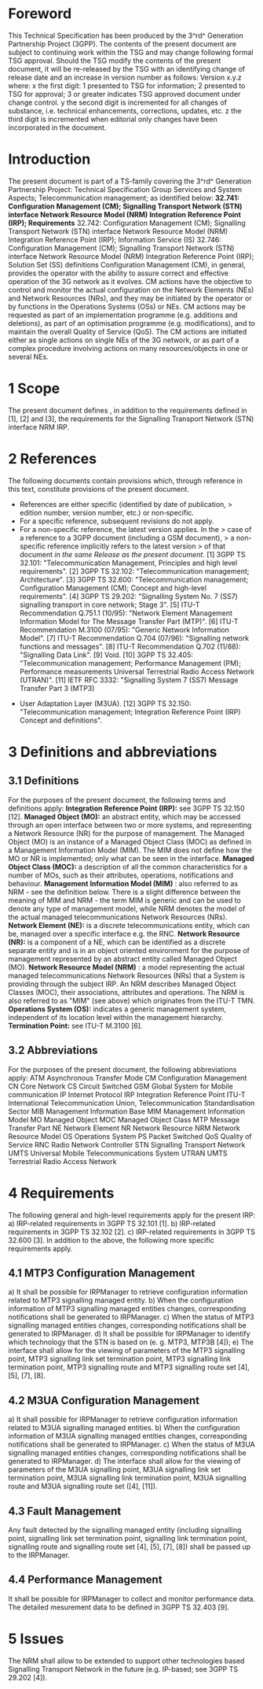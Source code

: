 # Foreword
This Technical Specification has been produced by the 3^rd^ Generation
Partnership Project (3GPP).
The contents of the present document are subject to continuing work within the
TSG and may change following formal TSG approval. Should the TSG modify the
contents of the present document, it will be re-released by the TSG with an
identifying change of release date and an increase in version number as
follows:
Version x.y.z
where:
x the first digit:
1 presented to TSG for information;
2 presented to TSG for approval;
3 or greater indicates TSG approved document under change control.
y the second digit is incremented for all changes of substance, i.e. technical
enhancements, corrections, updates, etc.
z the third digit is incremented when editorial only changes have been
incorporated in the document.
# Introduction
The present document is part of a TS-family covering the 3^rd^ Generation
Partnership Project: Technical Specification Group Services and System
Aspects; Telecommunication management; as identified below:
**32.741: Configuration Management (CM); Signalling Transport Network (STN)
interface Network Resource Model (NRM) Integration Reference Point (IRP);
Requirements**
32.742: Configuration Management (CM); Signalling Transport Network (STN)
interface Network Resource Model (NRM) Integration Reference Point (IRP);
Information Service (IS)
32.746: Configuration Management (CM); Signalling Transport Network (STN)
interface Network Resource Model (NRM) Integration Reference Point (IRP);
Solution Set (SS) definitions
Configuration Management (CM), in general, provides the operator with the
ability to assure correct and effective operation of the 3G network as it
evolves. CM actions have the objective to control and monitor the actual
configuration on the Network Elements (NEs) and Network Resources (NRs), and
they may be initiated by the operator or by functions in the Operations
Systems (OSs) or NEs.
CM actions may be requested as part of an implementation programme (e.g.
additions and deletions), as part of an optimisation programme (e.g.
modifications), and to maintain the overall Quality of Service (QoS). The CM
actions are initiated either as single actions on single NEs of the 3G
network, or as part of a complex procedure involving actions on many
resources/objects in one or several NEs.
# 1 Scope
The present document defines , in addition to the requirements defined in [1],
[2] and [3], the requirements for the Signalling Transport Network (STN)
interface NRM IRP.
# 2 References
The following documents contain provisions which, through reference in this
text, constitute provisions of the present document.
  * References are either specific (identified by date of publication, > edition number, version number, etc.) or non‑specific.
  * For a specific reference, subsequent revisions do not apply.
  * For a non-specific reference, the latest version applies. In the > case of a reference to a 3GPP document (including a GSM document), > a non-specific reference implicitly refers to the latest version > of that document _in the same Release as the present document_.
[1] 3GPP TS 32.101: \"Telecommunication Management, Principles and high level
requirements\".
[2] 3GPP TS 32.102: \"Telecommunication management; Architecture\".
[3] 3GPP TS 32.600: \"Telecommunication management; Configuration Management
(CM); Concept and high-level requirements\".
[4] 3GPP TS 29.202: \"Signalling System No. 7 (SS7) signalling transport in
core network; Stage 3\".
[5] ITU-T Recommendation Q.751.1 (10/95): \"Network Element Management
Information Model for The Message Transfer Part (MTP)\".
[6] ITU-T Recommendation M.3100 (07/95): \"Generic Network Information
Model\".
[7] ITU-T Recommendation Q.704 (07/96): \"Signalling network functions and
messages\".
[8] ITU-T Recommendation Q.702 (11/88): \"Signalling Data Link\".
[9] Void.
[10] 3GPP TS 32.405: \"Telecommunication management; Performance Management
(PM); Performance measurements Universal Terrestrial Radio Access Network
(UTRAN)\".
[11] IETF RFC 3332: \"Signalling System 7 (SS7) Message Transfer Part 3 (MTP3)
- User Adaptation Layer (M3UA).
[12] 3GPP TS 32.150: \"Telecommunication management; Integration Reference
Point (IRP) Concept and definitions\".
# 3 Definitions and abbreviations
## 3.1 Definitions
For the purposes of the present document, the following terms and definitions
apply:
**Integration Reference Point (IRP):** see 3GPP TS 32.150 [12].
**Managed Object (MO):** an abstract entity, which may be accessed through an
open interface between two or more systems, and representing a Network
Resource (NR) for the purpose of management. The Managed Object (MO) is an
instance of a Managed Object Class (MOC) as defined in a Management
Information Model (MIM). The MIM does not define how the MO or NR is
implemented; only what can be seen in the interface.
**Managed Object Class (MOC):** a description of all the common
characteristics for a number of MOs, such as their attributes, operations,
notifications and behaviour.
**Management Information Model (MIM)** : also referred to as NRM - see the
definition below. There is a slight difference between the meaning of MIM and
NRM - the term MIM is generic and can be used to denote any type of management
model, while NRM denotes the model of the actual managed telecommunications
Network Resources (NRs).
**Network Element (NE):** is a discrete telecommunications entity, which can
be, managed over a specific interface e.g. the RNC.
**Network Resource (NR):** is a component of a NE, which can be identified as
a discrete separate entity and is in an object oriented environment for the
purpose of management represented by an abstract entity called Managed Object
(MO).
**Network Resource Model (NRM)** : a model representing the actual managed
telecommunications Network Resources (NRs) that a System is providing through
the subject IRP. An NRM describes Managed Object Classes (MOC), their
associations, attributes and operations. The NRM is also referred to as
\"MIM\" (see above) which originates from the ITU-T TMN.
**Operations System (OS):** indicates a generic management system, independent
of its location level within the management hierarchy.
**Termination Point:** see ITU-T M.3100 [6].
## 3.2 Abbreviations
For the purposes of the present document, the following abbreviations apply:
ATM Asynchronous Transfer Mode
CM Configuration Management
CN Core Network
CS Circuit Switched
GSM Global System for Mobile communication
IP Internet Protocol
IRP Integration Reference Point
ITU-T International Telecommunication Union, Telecommunication Standardisation
Sector
MIB Management Information Base
MIM Management Information Model
MO Managed Object
MOC Managed Object Class
MTP Message Transfer Part
NE Network Element
NR Network Resource
NRM Network Resource Model
OS Operations System
PS Packet Switched
QoS Quality of Service
RNC Radio Network Controller
STN Signalling Transport Network
UMTS Universal Mobile Telecommunications System
UTRAN UMTS Terrestrial Radio Access Network
# 4 Requirements
The following general and high-level requirements apply for the present IRP:
a) IRP-related requirements in 3GPP TS 32.101 [1].
b) IRP-related requirements in 3GPP TS 32.102 [2].
c) IRP-related requirements in 3GPP TS 32.600 [3].
In addition to the above, the following more specific requirements apply.
## 4.1 MTP3 Configuration Management
a) It shall be possible for IRPManager to retrieve configuration information
related to MTP3 signalling managed entity.
b) When the configuration information of MTP3 signalling managed entities
changes, corresponding notifications shall be generated to IRPManager.
c) When the status of MTP3 signalling managed entities changes, corresponding
notifications shall be generated to IRPManager.
d) It shall be possible for IRPManager to identify which technology that the
STN is based on (e. g. MTP3, MTP3B [4]);
e) The interface shall allow for the viewing of parameters of the MTP3
signalling point, MTP3 signalling link set termination point, MTP3 signalling
link termination point, MTP3 signalling route and MTP3 signalling route set
[4], [5], [7], [8].
## 4.2 M3UA Configuration Management
a) It shall possible for IRPManager to retrieve configuration information
related to M3UA signalling managed entities.
b) When the configuration information of M3UA signalling managed entities
changes, corresponding notifications shall be generated to IRPManager.
c) When the status of M3UA signalling managed entities changes, corresponding
notifications shall be generated to IRPManager.
d) The interface shall allow for the viewing of parameters of the M3UA
signalling point, M3UA signalling link set termination point, M3UA signalling
link termination point, M3UA signalling route and M3UA signalling route set
([4], [11]).
## 4.3 Fault Management
Any fault detected by the signalling managed entity (including signalling
point, signalling link set termination point, signalling link termination
point, signalling route and signalling route set [4], [5], [7], [8]) shall be
passed up to the IRPManager.
## 4.4 Performance Management
It shall be possible for IRPManager to collect and monitor performance data.
The detailed mesurement data to be defined in 3GPP TS 32.403 [9].
# 5 Issues
The NRM shall allow to be extended to support other technologies based
Signalling Transport Network in the future (e.g. IP-based; see 3GPP TS 29.202
[4]).
#
